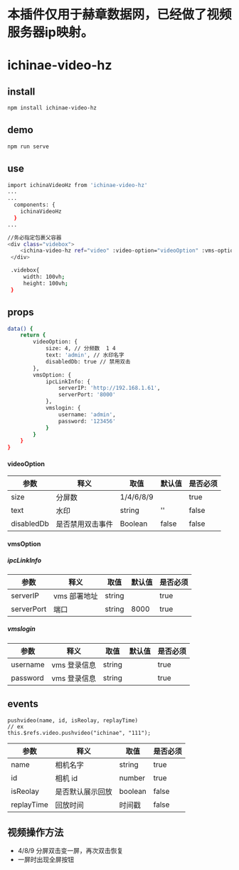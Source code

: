 # 本插件仅用于赫章数据网，已经做了视频服务器ip映射。

# ichinae-video-hz

## install

```bash
npm install ichinae-video-hz
```

## demo

```bash
npm run serve
```

## use

```bash
import ichinaVideoHz from 'ichinae-video-hz'
...
...
  components: {
    ichinaVideoHz
  }
...

//务必指定包裹父容器
<div class="videbox">
    <ichina-video-hz ref="video" :video-option="videoOption" :vms-option="vmsOption" />
 </div>

 .videbox{
     width: 100vh;
     height: 100vh;
 }
```

## props

```bash
data() {
    return {
        videoOption: {
            size: 4, // 分频数  1 4
            text: 'admin', // 水印名字
            disabledDb: true // 禁用双击
        },
        vmsOption: {
            ipcLinkInfo: {
                serverIP: 'http://192.168.1.61',
                serverPort: '8000'
            },
            vmslogin: {
                username: 'admin',
                password: '123456'
            }
        }
    }
}
```

#### videoOption

| 参数       | 释义             | 取值      | 默认值 | 是否必须 |
| ---------- | ---------------- | --------- | ------ | -------- |
| size       | 分屏数           | 1/4/6/8/9 |        | true     |
| text       | 水印             | string    | ''     | false    |
| disabledDb | 是否禁用双击事件 | Boolean   | false  | false    |

#### vmsOption

##### ipcLinkInfo

| 参数       | 释义         | 取值   | 默认值 | 是否必须 |
| ---------- | ------------ | ------ | ------ | -------- |
| serverIP   | vms 部署地址 | string |        | true     |
| serverPort | 端口         | string | 8000   | true     |

##### vmslogin

| 参数     | 释义         | 取值   | 默认值 | 是否必须 |
| -------- | ------------ | ------ | ------ | -------- |
| username | vms 登录信息 | string |        | true     | true |
| password | vms 登录信息 | string |        | true     | true |

## events

```
pushvideo(name, id, isReolay, replayTime)
// ex
this.$refs.video.pushvideo("ichinae", "111");
```

| 参数       | 释义             | 取值    | 是否必须 |
| ---------- | ---------------- | ------- | -------- |
| name       | 相机名字         | string  | true     |
| id         | 相机 id          | number  | true     |
| isReolay   | 是否默认展示回放 | boolean | false    |
| replayTime | 回放时间         | 时间戳  | false    |

## 视频操作方法
- 4/8/9 分屏双击变一屏，再次双击恢复
- 一屏时出现全屏按钮